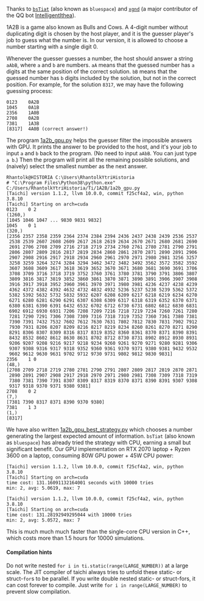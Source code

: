 Thanks to [`bsTiat`](https://www.luogu.com.cn/user/211086) (also known as `bluespace`) and [`xgnd`](https://github.com/xgnd/) (a major contributor of the QQ bot [IntelligentIthea](https://github.com/xgnd/IntelligentIthea)).

1A2B is a game also known as Bulls and Cows. A 4-digit number without duplicating digit is chosen by the host player, and it is the guesser player's job to guess what the number is. In our version, it is allowed to choose a number starting with a single digit 0. 

Whenever the guesser guesses a number, the host should answer a string `aAbB`, where `a` and `b` are numbers. `aA` means that the guessed number has `a` digits at the same position of the correct solution. `bB` means that the guessed number has `b` digits included by the solution, but not in the correct position. For example, for the solution `8317`, we may have the following guessing process:

```
0123	0A2B
1045	0A1B
2356	1A0B
2708	0A2B
7381	1A3B
[8317]	4A0B (correct answer!)
```

The program [1a2b_gpu.py](1a2b_gpu.py) helps the guesser filter the impossible answers with GPU. It prints the answer to be provided to the host, and it's your job to input `a` and `b` back to the program. (No need to input `aAbB`. You can just type `a b`.) Then the program will print all the remaining possible solutions, and (naively) select the smallest number as the next answer. 

```
Rhantolk@HISTORIA C:\Users\RhantolkYtriHistoria
# "C:\Program Files\Python38\python.exe" C:/Users/RhantolkYtriHistoria/Ti/1A2B/1a2b_gpu.py
[Taichi] version 1.1.2, llvm 10.0.0, commit f25cf4a2, win, python 3.8.10
[Taichi] Starting on arch=cuda
0123	0 2
(1260,)
[1045 1046 1047 ... 9830 9831 9832]
1045	0 1
(320,)
[2356 2357 2358 2359 2364 2374 2384 2394 2436 2437 2438 2439 2536 2537
 2538 2539 2607 2608 2609 2617 2618 2619 2634 2670 2671 2680 2681 2690
 2691 2706 2708 2709 2716 2718 2719 2734 2760 2761 2780 2781 2790 2791
 2806 2807 2809 2816 2817 2819 2834 2860 2861 2870 2871 2890 2891 2906
 2907 2908 2916 2917 2918 2934 2960 2961 2970 2971 2980 2981 3256 3257
 3258 3259 3264 3274 3284 3294 3462 3472 3482 3492 3562 3572 3582 3592
 3607 3608 3609 3617 3618 3619 3652 3670 3671 3680 3681 3690 3691 3706
 3708 3709 3716 3718 3719 3752 3760 3761 3780 3781 3790 3791 3806 3807
 3809 3816 3817 3819 3852 3860 3861 3870 3871 3890 3891 3906 3907 3908
 3916 3917 3918 3952 3960 3961 3970 3971 3980 3981 4236 4237 4238 4239
 4362 4372 4382 4392 4632 4732 4832 4932 5236 5237 5238 5239 5362 5372
 5382 5392 5632 5732 5832 5932 6207 6208 6209 6217 6218 6219 6234 6270
 6271 6280 6281 6290 6291 6307 6308 6309 6317 6318 6319 6352 6370 6371
 6380 6381 6390 6391 6432 6532 6702 6712 6730 6731 6802 6812 6830 6831
 6902 6912 6930 6931 7206 7208 7209 7216 7218 7219 7234 7260 7261 7280
 7281 7290 7291 7306 7308 7309 7316 7318 7319 7352 7360 7361 7380 7381
 7390 7391 7432 7532 7602 7612 7630 7631 7802 7812 7830 7831 7902 7912
 7930 7931 8206 8207 8209 8216 8217 8219 8234 8260 8261 8270 8271 8290
 8291 8306 8307 8309 8316 8317 8319 8352 8360 8361 8370 8371 8390 8391
 8432 8532 8602 8612 8630 8631 8702 8712 8730 8731 8902 8912 8930 8931
 9206 9207 9208 9216 9217 9218 9234 9260 9261 9270 9271 9280 9281 9306
 9307 9308 9316 9317 9318 9352 9360 9361 9370 9371 9380 9381 9432 9532
 9602 9612 9630 9631 9702 9712 9730 9731 9802 9812 9830 9831]
2356	1 0
(48,)
[2708 2709 2718 2719 2780 2781 2790 2791 2807 2809 2817 2819 2870 2871
 2890 2891 2907 2908 2917 2918 2970 2971 2980 2981 7308 7309 7318 7319
 7380 7381 7390 7391 8307 8309 8317 8319 8370 8371 8390 8391 9307 9308
 9317 9318 9370 9371 9380 9381]
2708	0 2
(7,)
[7381 7390 8317 8371 8390 9370 9380]
7381	1 3
(1,)
[8317]
```

We have also written [1a2b_gpu_best_strategy.py](1a2b_gpu_best_strategy.py) which chooses a number generating the largest expected amount of information. `bsTiat` (also known as `bluespace`) has already tried the strategy with CPU, earning a small but significant benefit. Our GPU implementation on RTX 2070 laptop + Ryzen 3600 on a laptop, consuming 80W GPU power + 45W CPU power:

```
[Taichi] version 1.1.2, llvm 10.0.0, commit f25cf4a2, win, python 3.8.10
[Taichi] Starting on arch=cuda
time cost: 131.16091132164001 seconds with 10000 tries
min: 2, avg: 5.0619, max: 7
```

```
[Taichi] version 1.1.2, llvm 10.0.0, commit f25cf4a2, win, python 3.8.10
[Taichi] Starting on arch=cuda
time cost: 131.28192949295044 with 10000 tries
min: 2, avg: 5.0572, max: 7
```

This is much much much faster than the single-core CPU version in C++, which costs more than 1.5 hours for 10000 simulations. 

#### Compilation hints

Do not write nested `for i in ti.static(range(LARGE_NUMBER))` at a large scale. The JIT compiler of taichi always tries to unfold these static- or struct-`for`s to be parallel. If you write double nested static- or struct-fors, it can cost forever to compile. Just write `for i in range(LARGE_NUMBER)` to prevent slow compilation. 